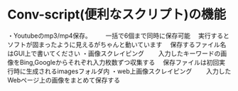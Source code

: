 # Conv-script(便利なスクリプト)の機能
・Youtubeのmp3/mp4保存。
　　一括で6個まで同時に保存可能
  　実行するとソフトが固まったように見えるがちゃんと動いています
  　保存するファイル名はGUI上で書いてください
・画像スクレイピング
　　入力したキーワードの画像をBing,Googleからそれぞれ入力枚数ずつ収集する
  　保存ファイルは初回実行時に生成されるimagesフォルダ内
・web上画像スクレイピング
　　入力したWebページ上の画像をまとめて保存する
